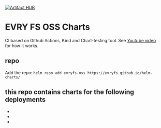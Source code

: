 [![Artifact HUB](https://img.shields.io/endpoint?url=https://artifacthub.io/badge/repository/evryfs-oss)](https://artifacthub.io/packages/search?repo=evryfs-oss)

# EVRY FS OSS Charts

CI based on Github Actions, Kind and Chart-testing tool. See [Youtube video](https://www.youtube.com/watch?v=hL-8Jn5RTmw) for how it works.

## repo

Add the repo:
`helm repo add evryfs-oss https://evryfs.github.io/helm-charts/`

this repo contains charts for the following deployments
 -
 -
 -
 -
